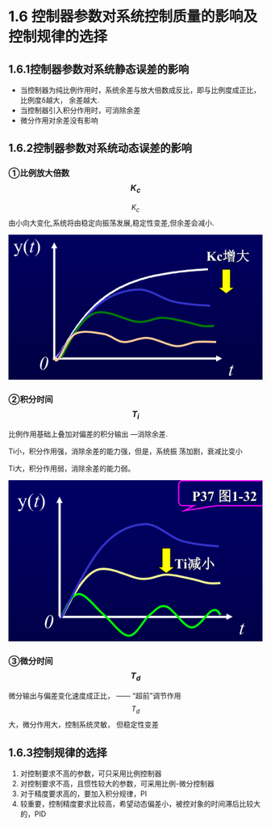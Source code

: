 # 1.6 控制器参数对系统控制质量的影响及控制规律的选择

## 1.6.1控制器参数对系统静态误差的影响

* 当控制器为纯比例作用时，系统余差与放大倍数成反比，即与比例度成正比，比例度δ越大， 余差越大.
* 当控制器引入积分作用时，可消除余差
* 微分作用对余差没有影响

## 1.6.2控制器参数对系统动态误差的影响

### ①比例放大倍数$$K_c$$

$$K_c$$由小向大变化,系统将由稳定向振荡发展,稳定性变差,但余差会减小.

![image-20200619175010329](image-20200619175010329.png)

### ②积分时间$$T_i$$

比例作用基础上叠加对偏差的积分输出 —消除余差.

Ti小，积分作用强，消除余差的能力强，但是，系统振 荡加剧，衰减比变小

Ti大，积分作用弱，消除余差的能力弱。

![image-20200619175324659](image-20200619175324659.png)

### ③微分时间$$T_d$$

微分输出与偏差变化速度成正比， —— “超前”调节作用$$T_d$$大，微分作用大，控制系统灵敏， 但稳定性变差

## 1.6.3控制规律的选择

1. 对控制要求不高的参数，可只采用比例控制器
2. 对控制要求不高，且惯性较大的参数，可采用比例-微分控制器
3. 对于精度要求高的，要加入积分规律，PI
4. 较重要，控制精度要求比较高，希望动态偏差小，被控对象的时间滞后比较大的，PID



